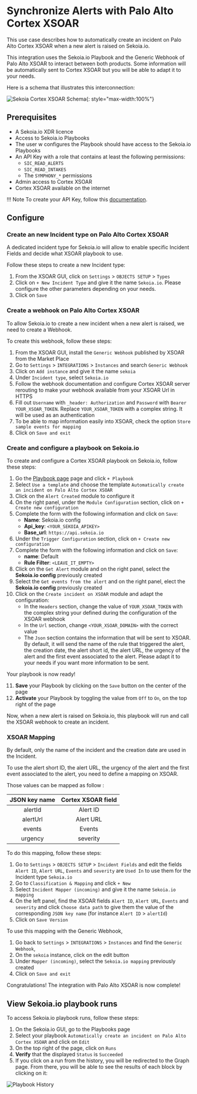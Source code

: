 # Synchronize Alerts with Palo Alto Cortex XSOAR

This use case describes how to automatically create an incident on Palo Alto Cortex XSOAR when a new alert is raised on Sekoia.io.

This integration uses the Sekoia.io Playbook and the Generic Webhook of Palo Alto XSOAR to interact between both products.
Some information will be automatically sent to Cortex XSOAR but you will be able to adapt it to your needs.

Here is a schema that illustrates this interconnection:

![Sekoia Cortex XSOAR Schema](/assets/operation_center/external_integrations/sekoia_xsoar_integration.png){: style="max-width:100%"}

## Prerequisites

- A Sekoia.io XDR licence
- Access to Sekoia.io Playbooks 
- The user w configures the Playbook should have access to the Sekoia.io Playbooks
- An API Key with a role that contains at least the following permissions:
	* `SIC_READ_ALERTS`
	* `SIC_READ_INTAKES`
	* The `SYMPHONY_*` permissions
- Admin access to Cortex XSOAR
- Cortex XSOAR available on the internet

!!! Note
    To create your API Key, follow this [documentation](../../../../getting_started/manage_api_keys/#create-an-api-key).

## Configure

### Create an new Incident type on Palo Alto Cortex XSOAR
A dedicated incident type for Sekoia.io will allow to enable specific Incident Fields and decide what XSOAR playbook to use.

Follow these steps to create a new Incident type: 

1. From the XSOAR GUI, click on `Settings` > `OBJECTS SETUP` > `Types`
2. Click on `+ New Incident Type` and give it the name `Sekoia.io`. Please configure the other parameters depending on your needs.
3. Click on `Save`

### Create a webhook on Palo Alto Cortex XSOAR
To allow Sekoia.io to create a new incident when a new alert is raised, we need to create a Webhook.

To create this webhook, follow these steps:

1. From the XSOAR GUI, install the `Generic Webhook` published by XSOAR from the Market Place
2. Go to `Settings` > `INTEGRATIONS` > `Instances` and search `Generic Webhook`
3. Click on `Add instance` and give it the name `sekoia`
4. Under `Incident type`, select `Sekoia.io`
5. Follow the webhook documentation and configure Cortex XSOAR server rerouting to make your webhook available from your XSOAR Url in HTTPS
6. Fill out `Username` with `_header: Authorization` and `Password` with `Bearer YOUR_XSOAR_TOKEN`. Replace `YOUR_XSOAR_TOKEN` with a complex string. It will be used as an authentication
7. To be able to map information easily into XSOAR, check the option `Store sample events for mapping`
8. Click on `Save and exit`

### Create and configure a playbook on Sekoia.io
To create and configure a Cortex XSOAR playbook on Sekoia.io, follow these steps: 

1. Go the [Playbook page](https://app.sekoia.io/operations/playbooks) page and click `+ Playbook`
2. Select `Use a template` and choose the template `Automatically create an incident on Palo Alto Cortex XSOAR`
3. Click on the `Alert Created` module to configure it
4. On the right panel, under the `Module Configuration` section, click on `+ Create new configuration`
5. Complete the form with the following information and click on `Save`:
	* **Name**: Sekoia.io config
	* **Api_key**: `<YOUR_SEKOIA_APIKEY>`
	* **Base_url**: `https://api.sekoia.io`
6. Under the `Trigger Configuration` section, click on `+ Create new configuration`
7. Complete the form with the following information and click on `Save`:
    * **name**: Default
    * **Rule Filter**: `<LEAVE_IT_EMPTY>`
8. Click on the `Get Alert` module and on the right panel, select the **Sekoia.io config** previously created
9. Select the `Get events from the alert` and on the right panel, elect the **Sekoia.io config** previously created
10. Click on the `Create incident on XSOAR` module and adapt the configuration:
    * In the `Headers` section, change the value of `YOUR_XSOAR_TOKEN` with the complex string your defined during the configuration of the XSOAR webhook
    * In the `Url` section, change `<YOUR_XSOAR_DOMAIN>` with the correct value
    * The `Json` section contains the information that will be sent to XSOAR. By default, it will send the name of the rule that triggered the alert, the creation date, the alert short id, the alert URL, the urgency of the alert and the first event associated to the alert. Please adapt it to your needs if you want more information to be sent.

Your playbook is now ready!

11. **Save** your Playbook by clicking on the `Save` button on the center of the page
12. **Activate** your Playbook by toggling the value from `Off` to `On`, on the top right of the page

Now, when a new alert is raised on Sekoia.io, this playbook will run and call the XSOAR webhook to create an incident.

### XSOAR Mapping

By default, only the name of the incident and the creation date are used in the Incident.

To use the alert short ID, the alert URL, the urgency of the alert and the first event associated to the alert, you need to define a mapping on XSOAR.

Those values can be mapped as follow : 

| JSON key name | Cortex XSOAR field |
|:-------------:|:------------------:|
|    alertId    |      Alert ID      |
|    alertUrl   |      Alert URL     |
|     events    |       Events       |
|    urgency    |      severity      |

To do this mapping, follow these steps:

1. Go to `Settings` > `OBJECTS SETUP` > `Incident Fields` and edit the fields `Alert ID`, `Alert URL`, `Events` and `severity` are `Used In` to use them for the Incident type `Sekoia.io`
2. Go to `Classification & Mapping` and click `+ New`
3. Select `Incident Mapper (incoming)` and give it the name `Sekoia.io mapping`
4. On the left panel, find the XSOAR fields `Alert ID`, `Alert URL`, `Events` and `severity` and click `Choose data path` to give them the value of the corresponding `JSON key name` (for instance `Alert ID` > `alertId`)
5. Click on `Save Version`

To use this mapping with the Generic Webhook, 
1. Go back to `Settings` > `INTEGRATIONS` > `Instances` and find the `Generic Webhook`,
2. On the `sekoia` instance, click on the edit button
3. Under `Mapper (incoming)`, select the `Sekoia.io mapping` previously created
4. Click on `Save and exit`

Congratulations! The integration with Palo Alto XSOAR is now complete! 

## View Sekoia.io playbook runs

To access Sekoia.io playbook runs, follow these steps: 

1. On the Sekoia.io GUI, go to the Playbooks page
2. Select your playbook `Automatically create an incident on Palo Alto Cortex XSOAR` and click on `Edit`
3. On the top right of the page, click on `Runs`
4. **Verify** that the displayed `Status` is `Succeeded`
5. If you click on a run from the history, you will be redirected to the Graph page. From there, you will be able to see the results of each block by clicking on it:

![Playbook History](/assets/operation_center/playbooks/playbook_history.PNG)

